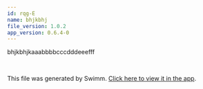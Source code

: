 ```yaml
---
id: rqg-E
name: bhjkbhj
file_version: 1.0.2
app_version: 0.6.4-0
---
```


bhjkbhjkaaabbbbcccdddeeefff

<br/>

This file was generated by Swimm. [Click here to view it in the app](http://localhost:5000/repos/ls4DA2fLasmQuEbT4ipw/docs/rqg-E).